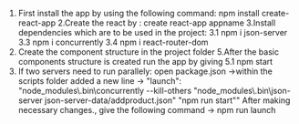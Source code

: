 1. First install the app by using the following command: npm install create-react-app
2.Create the react by : create react-app appname
3.Install dependencies which are to be used in the project: 
  3.1  npm i json-server
  3.3 npm i concurrently
  3.4 npm i react-router-dom
4. Create the component structure in the project folder
5.After the basic components structure is created run the app by giving 
  5.1 npm start
6. If two servers need to run parallely:
   open package.json ->within the scripts folder added a new line  ->  "launch": "node_modules\\.bin\\concurrently --kill-others \"node_modules\\.bin\\json-server json-server-data/addproduct.json\" \"npm run start\""
After making necessary changes., give the following command -> npm run launch
  

